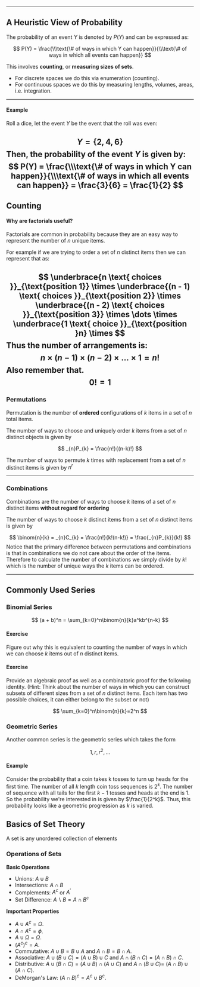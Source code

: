 
---
## A Heuristic View of Probability

The probability of an event $Y$ is denoted by $P(Y)$  and can be expressed as:

$$
P(Y) = \frac{\\\text{\# of ways in which Y can happen}}{\\\text{\# of ways in which all events can happen}}
$$

This involves **counting**, or **measuring sizes of sets**. 
* For discrete spaces we do this via enumeration (counting).
* For continuous spaces we do this by measuring lengths, volumes, areas, i.e. integration.
---
#### Example

Roll a dice, let the event $Y$ be the event that the roll was even:

$$ Y = \{2,4,6\}
$$
Then, the probability of the event $Y$ is given by:
$$
P(Y) = \frac{\\\text{\# of ways in which Y can happen}}{\\\text{\# of ways in which all events can happen}} = \frac{3}{6} = \frac{1}{2}
$$
---
## Counting

#### Why are factorials useful?

Factorials are common in probability because they are an easy way to represent the number of $n$ unique items. 

For example if we are trying to order a set of $n$ distinct items then we can represent that as:

$$
\underbrace{n \text{ choices }}_{\text{position 1}} \times
\underbrace{(n - 1) \text{ choices }}_{\text{position 2}} \times
\underbrace{(n - 2) \text{ choices }}_{\text{position 3}} \times
\dots
\times
\underbrace{1 \text{ choice }}_{\text{position }n} \times
$$
Thus the number of arrangements is:
$$
n \times (n-1) \times (n-2) \times \dots \times 1 = n!
$$
Also remember that.
$$
0!  = 1
$$
---
### Permutations

Permutation is the number of **ordered** configurations of $k$ items in a set of $n$ total items. 

The number of ways to choose and uniquely order $k$ items from a set of $n$ distinct objects is given by

$$
_{n}P_{k} = \frac{n!}{(n-k)!}
$$

The number of ways to permute $k$ times with replacement from a set of $n$ distinct items is given by $n^r$

---
### Combinations

Combinations are the number of ways to choose $k$ items of a set of $n$ distinct items **without regard for ordering** 

The number of ways to choose $k$ distinct items from a set of $n$ distinct items is given by


$$
\binom{n}{k} =  _{n}C_{k} = \frac{n!}{k!(n-k!)} = \frac{_{n}P_{k}}{k!}
$$
Notice that the primary difference between permutations and combinations is that in combinations we do not care about the order of the items. Therefore to calculate the number of combinations we simply divide by $k!$ which is the number of unique ways the $k$ items can be ordered.

---
## Commonly Used Series

### Binomial Series
$$
(a + b)^n = \sum_{k=0}^n\binom{n}{k}a^kb^{n-k}
$$
#### Exercise
Figure out why this is equivalent to counting the number of ways in which we can choose $k$ items out of $n$ distinct items.

#### Exercise
Provide an algebraic proof as well as a combinatoric proof for the following identity. (Hint: Think about the number of ways in which you can construct subsets of different sizes from a set of $n$ distinct items. Each item has two possible choices, it can either belong to the subset or not)

$$
\sum_{k=0}^n\binom{n}{k}=2^n
$$

### Geometric Series

Another common series is the geometric series which takes the form

$$
1,r,r^2, \dots
$$
#### Example

Consider the probability that a coin takes k tosses to turn up heads for the first time. The number of all $k$ length coin toss sequences is $2^k$. The number of sequence with all tails for the first $k-1$ tosses and heads at the end is 1. So the probability we're interested in is given by $\frac{1}{2^k}$. Thus, this probability looks like a geometric progression as $k$ is varied.

## Basics of Set Theory

A set is any unordered collection of elements

### Operations of Sets

**Basic Operations**
- Unions: $A \cup B$
- Intersections: $A \cap B$
- Complements: $A^c$ or $A^{\prime}$
- Set Difference: $A \backslash B=A \cap B^c$

**Important Properties**
- $A \cup A^c=\Omega$.
- $A \cap A^c=\phi$.
- $A \cup \Omega=\Omega$.
- $\left(A^c\right)^c=A$.
- Commutative: $A \cup B=B \cup A$ and $A \cap B=B \cap A$.
- Associative: $A \cup(B \cup C)=(A \cup B) \cup C$ and $A \cap(B \cap C)=(A \cap B) \cap C$.
- Distributive: $A \cup(B \cap C)=(A \cup B) \cap(A \cup C)$ and $A \cap(B \cup C)=$ $(A \cap B) \cup(A \cap C)$.
- DeMorgan's Law: $(A \cap B)^c=A^c \cup B^c$.